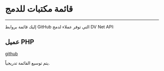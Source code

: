 # قائمة مكتبات للدمج

---

إليك قائمة بروابط GitHub التي توفر عملاء لدمج DV Net API:

## عميل PHP
[github](https://github.com/dv-net/dv-net-php-client)

يتم توسيع القائمة تدريجياً.